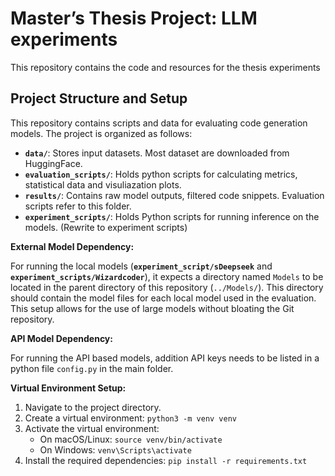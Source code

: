 # Master’s Thesis Project: LLM experiments

This repository contains the code and resources for the thesis experiments

## Project Structure and Setup

This repository contains scripts and data for evaluating code generation models. The project is organized as follows:

* **`data/`**: Stores input datasets. Most dataset are downloaded from HuggingFace.
* **`evaluation_scripts/`**: Holds python scripts for calculating metrics, statistical data and visuliazation plots.
* **`results/`**: Contains raw model outputs, filtered code snippets. Evaluation scripts refer to this folder.
* **`experiment_scripts/`**: Holds Python scripts for running inference on the models. (Rewrite to experiment scripts)


**External Model Dependency:**

For running the local models (**`experiment_script/sDeepseek`** and **`experiment_scripts/Wizardcoder`**), it expects a directory named `Models` to be located in the parent directory of this repository (`../Models/`). This directory should contain the model files for each local model used in the evaluation. This setup allows for the use of large models without bloating the Git repository.


**API Model Dependency:**

For running the API based models, addition API keys needs to be listed in a python file ```config.py``` in the main folder.

**Virtual Environment Setup:**

1.  Navigate to the project directory.
2.  Create a virtual environment: `python3 -m venv venv`
3.  Activate the virtual environment:
    * On macOS/Linux: `source venv/bin/activate`
    * On Windows: `venv\Scripts\activate`
4.  Install the required dependencies: `pip install -r requirements.txt`
